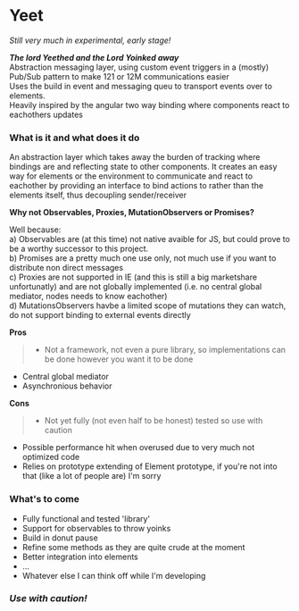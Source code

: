 # Yeet

*Still very much in experimental, early stage!*

__*The lord Yeethed and the Lord Yoinked away*__  
Abstraction messaging layer, using custom event triggers in a (mostly) Pub/Sub pattern to make 121 or 12M communications easier  
Uses the build in event and messaging queu to transport events over to elements.  
Heavily inspired by the angular two way binding where components react to eachothers updates

### What is it and what does it do
An abstraction layer which takes away the burden of tracking where bindings are and reflecting state to other components. It creates an easy way for elements or the environment to communicate and react to eachother by providing an interface to bind actions to rather than the elements itself, thus decoupling sender/receiver

__Why not Observables, Proxies, MutationObservers or Promises?__

Well because:  
a) Observables are (at this time) not native avaible for JS, but could prove to be a worthy successor to this project.  
b) Promises are a pretty much one use only, not much use if you want to distribute non direct messages  
c) Proxies are not supported in IE (and this is still a big marketshare unfortunatly) and are not globally implemented (i.e. no central global mediator, nodes needs to know eachother)  
d) MutationsObservers havbe a limited scope of mutations they can watch, do not support binding to external events directly 

__Pros__  
>- Not a framework, not even a pure library, so implementations can be done however you want it to be done
- Central global mediator
- Asynchronious behavior

__Cons__
>- Not yet fully (not even half to be honest) tested so use with caution
- Possible performance hit when overused due to very much not optimized code
- Relies on prototype extending of Element prototype, if you're not into that (like a lot of people are) I'm sorry

### What's to come  
- Fully functional and tested 'library'
- Support for observables to throw yoinks
- Build in donut pause
- Refine some methods as they are quite crude at the moment
- Better integration into elements
- ...
- Whatever else I can think off while I'm developing 

### *Use with caution!*
